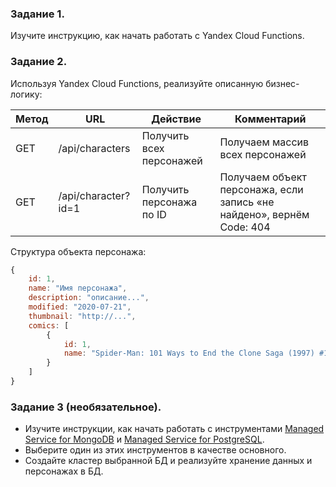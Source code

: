### Задание 1.

Изучите инструкцию, как начать работать с Yandex Cloud Functions.

### Задание 2.

Используя Yandex Cloud Functions, реализуйте описанную бизнес-логику:

| Метод         | URL                  | Действие                 | Комментарий                                                           |
| ------------- | -------------------- | ------------------------ | --------------------------------------------------------------------- |
| GET           | /api/characters      | Получить всех персонажей | Получаем массив всех персонажей                                       |
| GET           | /api/character?id=1  | Получить персонажа по ID | Получаем объект персонажа, если запись «не найдено», вернём Code: 404 |

Структура объекта персонажа:

```javascript
{
    id: 1,
    name: "Имя персонажа",
    description: "описание...",
    modified: "2020-07-21",
    thumbnail: "http://...",
    comics: [
        {
            id: 1,
            name: "Spider-Man: 101 Ways to End the Clone Saga (1997) #1"
        }
    ]
}
```

### Задание 3 (необязательное).

- Изучите инструкции, как начать работать с инструментами [Managed Service for MongoDB](https://yandex.cloud/ru/docs/managed-mongodb/quickstart) и [Managed Service for PostgreSQL](https://yandex.cloud/ru/docs/managed-postgresql/quickstart?utm_source=console).
- Выберите один из этих инструментов в качестве основного.
- Создайте кластер выбранной БД и реализуйте хранение данных и персонажах в БД.